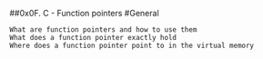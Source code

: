 ##0x0F. C - Function pointers
#General

    What are function pointers and how to use them
    What does a function pointer exactly hold
    Where does a function pointer point to in the virtual memory
